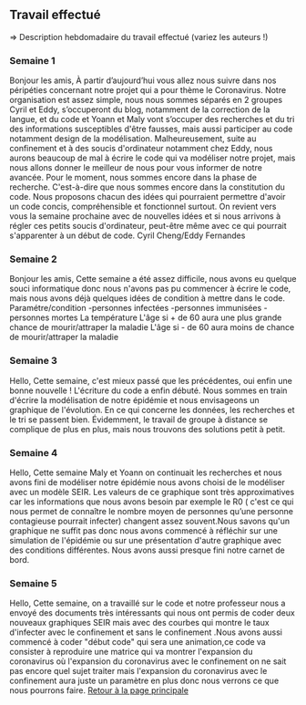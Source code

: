 ## Travail effectué 

=> Description hebdomadaire du travail effectué (variez les auteurs !)

### Semaine 1
Bonjour les amis,
À partir d’aujourd’hui vous allez nous suivre dans nos péripéties concernant notre projet qui a pour thème le Coronavirus.
Notre organisation est assez simple, nous nous sommes séparés en 2 groupes Cyril et Eddy, s’occuperont du blog, notamment de la correction de la langue, et du code et Yoann et Maly vont s’occuper des recherches et du tri des informations susceptibles d'être fausses, mais aussi participer au code notamment design de la modélisation. Malheureusement, suite au confinement et à des soucis d'ordinateur notamment chez Eddy, nous aurons beaucoup de mal à écrire le code qui va modéliser notre projet, mais nous allons donner le meilleur de nous pour vous informer de notre avancée. 
Pour le moment, nous sommes encore dans la phase de recherche. C'est-à-dire que nous sommes encore dans la constitution du code. Nous proposons chacun des idées qui pourraient permettre d'avoir un code concis, compréhensible et fonctionnel surtout. On revient vers vous la semaine prochaine avec de nouvelles idées et si nous arrivons à régler ces petits soucis d'ordinateur, peut-être même avec ce qui pourrait s'apparenter à un début de code.
Cyril Cheng/Eddy Fernandes 
### Semaine 2
Bonjour les amis,
Cette semaine a été assez difficile, nous avons eu quelque souci informatique donc nous n'avons pas pu commencer à écrire le code, mais nous avons déjà quelques idées de condition à mettre dans le code.
Paramétre/condition
-personnes infectées
-personnes immunisées
-personnes mortes 
La température
L'âge si + de 60 aura une plus grande chance de mourir/attraper la maladie 
L'âge si - de 60 aura moins de chance de mourir/attraper la maladie 
### Semaine 3
Hello,
Cette semaine, c'est mieux passé que les précédentes, oui enfin une bonne nouvelle ! L'écriture du code a enfin débuté. Nous sommes en train d'écrire la modélisation de notre épidémie et nous envisageons un graphique de l'évolution. En ce qui concerne les données, les recherches et le tri se passent bien. Évidemment, le travail de groupe à distance se complique de plus en plus, mais nous trouvons des solutions petit à petit. 
### Semaine 4
Hello,
Cette semaine Maly et Yoann on continuait les recherches et nous avons fini de modéliser notre épidémie nous avons choisi de le modéliser avec un modèle SEIR. Les valeurs de ce graphique sont très approximatives car les informations que nous avons besoin par exemple le R0 ( c'est ce qui nous permet de connaître le nombre moyen de personnes qu’une personne contagieuse pourrait infecter) changent assez souvent.Nous savons qu'un graphique ne suffit pas donc nous avons commencé à réfléchir sur une simulation de l'épidémie ou sur une présentation d'autre graphique avec des conditions différentes. Nous avons aussi presque fini notre carnet de bord. 

### Semaine 5
Hello,
Cette semaine, on a travaillé sur le code et notre professeur nous a envoyé des documents très intéressants qui nous ont permis de coder deux nouveaux graphiques SEIR mais avec des courbes qui montre le taux d'infecter avec le confinement et sans le confinement .Nous avons aussi commencé à coder "début code" qui sera une animation,ce code va consister à reproduire une matrice qui va montrer l'expansion du coronavirus où l'expansion du coronavirus avec le confinement on ne sait pas encore quel sujet traiter mais  l'expansion du coronavirus avec le confinement aura juste un paramètre en plus donc nous verrons ce que nous pourrons faire.
<a href="index.html"> Retour à la page principale </a>
